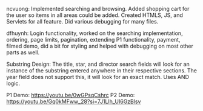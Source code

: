 ncvuong: Implemented searching and browsing. Added shopping cart for the user so items in all areas could be added. Created HTMLS, JS, and Servlets for all feature. Did various debugging for many files.

dfhuynh: Login functionality, worked on the searching implementation, ordering, page limits, pagination, extending P1 functionality, payment, filmed demo, did a bit for styling and helped with debugging on most other parts as well.

Substring Design: The title, star, and director search fields will look for an instance of the substring entered anywhere in their respective sections. The year field does not support this, it will look for an exact match. Uses AND logic.

P1 Demo: https://youtu.be/0wGPsqCshrc
P2 Demo: https://youtu.be/Gq0kMFww_28?si=7J1Llh_UI6GzBlsv
